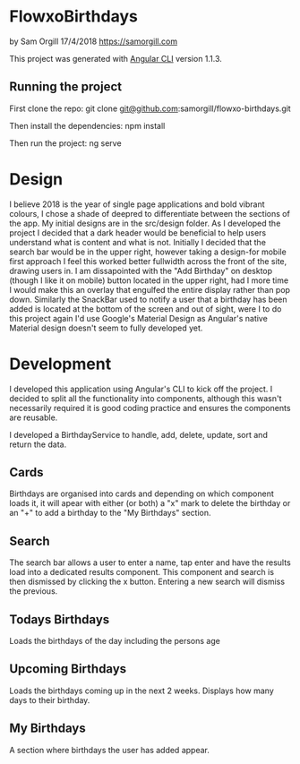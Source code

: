 # FlowxoBirthdays
by Sam Orgill
17/4/2018
https://samorgill.com

This project was generated with [Angular CLI](https://github.com/angular/angular-cli) version 1.1.3.

## Running the project 

First clone the repo:
git clone git@github.com:samorgill/flowxo-birthdays.git

Then install the dependencies:
npm install

Then run the project: 
ng serve

# Design
I believe 2018 is the year of single page applications and bold vibrant colours, I chose a shade of deepred to differentiate between the sections of the app.
My initial designs are in the src/design folder. As I developed the project I decided that a dark header would be beneficial to help users understand what is content and what is not.
Initially I decided that the search bar would be in the upper right, however taking a design-for mobile first approach I feel this worked better fullwidth across the front of the site, drawing users in.
I am dissapointed with the "Add Birthday" on desktop (though I like it on mobile) button located in the upper right, had I more time I would make this an overlay that engulfed the entire display rather than pop down. 
Similarly the SnackBar used to notify a user that a birthday has been added is located at the bottom of the screen and out of sight, were I to do this project again I'd use Google's Material Design as Angular's native Material design doesn't seem to fully developed yet.

# Development

I developed this application using Angular's CLI to kick off the project. I decided to split all the functionality into components, although this wasn't necessarily required it is good coding practice and ensures the components are reusable.

I developed a BirthdayService to handle, add, delete, update, sort and return the data.

## Cards
Birthdays are organised into cards and depending on which component loads it, it will apear with either (or both) a "x" mark to delete the birthday or an "+" to add a birthday to the "My Birthdays" section.

## Search
The search bar allows a user to enter a name, tap enter and have the results load into a dedicated results component.
This component and search is then dismissed by clicking the x button. Entering a new search will dismiss the previous.

## Todays Birthdays
Loads the birthdays of the day including the persons age

## Upcoming Birthdays
Loads the birthdays coming up in the next 2 weeks.
Displays how many days to their birthday.

## My Birthdays
A section where birthdays the user has added appear.
